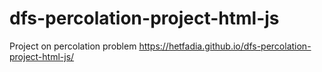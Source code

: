 # dfs-percolation-project-html-js
Project on percolation problem
https://hetfadia.github.io/dfs-percolation-project-html-js/
